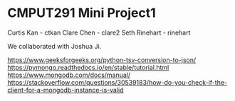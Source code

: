 # CMPUT291 Mini Project1
Curtis Kan - ctkan
Clare Chen - clare2
Seth Rinehart - rinehart

We collaborated with Joshua Ji.

https://www.geeksforgeeks.org/python-tsv-conversion-to-json/
https://pymongo.readthedocs.io/en/stable/tutorial.html
https://www.mongodb.com/docs/manual/
https://stackoverflow.com/questions/30539183/how-do-you-check-if-the-client-for-a-mongodb-instance-is-valid
